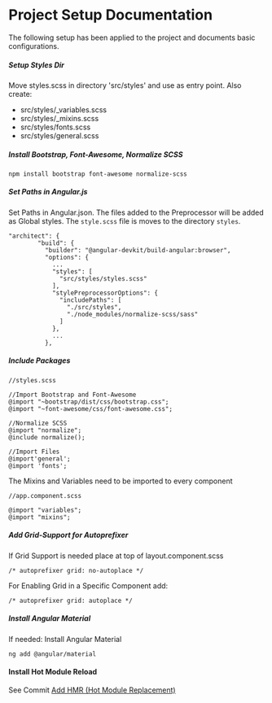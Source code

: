 # Project Setup Documentation
The following setup has been applied to the project and documents basic configurations.

##### Setup Styles Dir
Move styles.scss in directory 'src/styles' and use as entry point. Also create:
- src/styles/_variables.scss
- src/styles/_mixins.scss
- src/styles/fonts.scss
- src/styles/general.scss

##### Install Bootstrap, Font-Awesome, Normalize SCSS
```
npm install bootstrap font-awesome normalize-scss
```

##### Set Paths in Angular.js
Set Paths in Angular.json. The files added to the Preprocessor will be added as Global styles. The `style.scss` file is moves to the directory `styles`.
```
"architect": {
        "build": {
          "builder": "@angular-devkit/build-angular:browser",
          "options": {
            ...
            "styles": [
              "src/styles/styles.scss"
            ],
            "stylePreprocessorOptions": {
              "includePaths": [
                "./src/styles",
                "./node_modules/normalize-scss/sass"
              ]
            },
            ...
          },
```

##### Include Packages 
```
//styles.scss

//Import Bootstrap and Font-Awesome
@import "~bootstrap/dist/css/bootstrap.css";
@import "~font-awesome/css/font-awesome.css";

//Normalize SCSS
@import "normalize";
@include normalize();

//Import Files
@import'general';
@import 'fonts';
```


The Mixins and Variables need to be imported to every component
```
//app.component.scss

@import "variables";
@import "mixins";
```

##### Add Grid-Support for Autoprefixer
If Grid Support is needed place at top of layout.component.scss
```
/* autoprefixer grid: no-autoplace */
```
For Enabling Grid in a Specific Component add:
```
/* autoprefixer grid: autoplace */
```

##### Install Angular Material
If needed: Install Angular Material
```
ng add @angular/material
```

#### Install Hot Module Reload
See Commit [Add HMR (Hot Module Replacement)](https://github.com/fabiankuhn/angular-starter/commit/d3e253b7ab38ade5530875e8e07cb2fc0fa64cc9)

